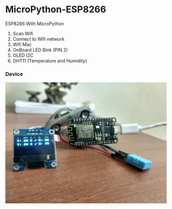 # MicroPython-ESP8266

ESP8266 With MicroPython
  1. Scan Wifi
  2. Connect to Wifi network
  3. Wifi Mac
  4. OnBoard LED Bink (PIN 2) 
  5. OLED I2C 
  6. DHT11 (Temperature and Humidity)


### Device
![Device Connectivity](/img2.jpg)
